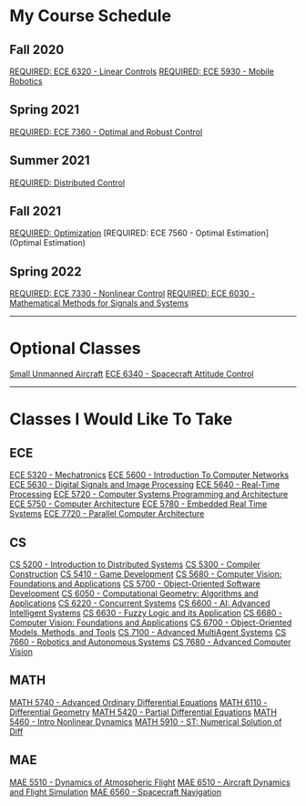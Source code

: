 # My Course Schedule

## Fall 2020
[REQUIRED: ECE 6320 - Linear Controls](ece6320)
[REQUIRED: ECE 5930 - Mobile Robotics](ece5930)

## Spring 2021 
[REQUIRED: ECE 7360 - Optimal and Robust Control](ece7360)

## Summer 2021
[REQUIRED: Distributed Control]()

## Fall 2021
[REQUIRED: Optimization]()
[REQUIRED: ECE 7560 - Optimal Estimation](Optimal Estimation)

## Spring 2022
[REQUIRED: ECE 7330 - Nonlinear Control](ece7330)
[REQUIRED: ECE 6030 - Mathematical Methods for Signals and Systems](ece6030)

---
# Optional Classes
[Small Unmanned Aircraft]()
[ECE 6340 - Spacecraft Attitude Control](ece6340)

---

# Classes I Would Like To Take

## ECE
[ECE 5320 - Mechatronics](ece5320)
[ECE 5600 - Introduction To Computer Networks](ece5600)
[ECE 5630 - Digital Signals and Image Processing](ece5630)
[ECE 5640 - Real-Time Processing](ece5640)
[ECE 5720 - Computer Systems Programming and Architecture](ece5720)
[ECE 5750 - Computer Architecture](ece5750)
[ECE 5780 - Embedded Real Time Systems](ece5780)
[ECE 7720 - Parallel Computer Architecture](ece7720)

## CS
[CS 5200 - Introduction to Distributed Systems](cs5200)
[CS 5300 - Compiler Construction]()
[CS 5410 - Game Development](cs5410)
[CS 5680 - Computer Vision: Foundations and Applications](cs5680)
[CS 5700 - Object-Oriented Software Development](cs5700)
[CS 6050 - Computational Geometry: Algorithms and Applications](cs6050)
[CS 6220 - Concurrent Systems](cs6220)
[CS 6600 - AI: Advanced Intelligent Systems](cs6600)
[CS 6630 - Fuzzy Logic and its Application](cs6630)
[CS 6680 - Computer Vision: Foundations and Applications](cs6680)
[CS 6700 - Object-Oriented Models, Methods, and Tools](cs6700)
[CS 7100 - Advanced MultiAgent Systems](cs7100)
[CS 7660 - Robotics and Autonomous Systems](cs7660)
[CS 7680 - Advanced Computer Vision](cs7680)

## MATH
[MATH 5740 - Advanced Ordinary Differential Equations](math5740)
[MATH 6110 - Differential Geometry](math6110)
[MATH 5420 - Partial Differential Equations](math5420)
[MATH 5460 - Intro Nonlinear Dynamics](math5640)
[MATH 5910 - ST: Numerical Solution of Diff](math5910)

## MAE
[MAE 5510 - Dynamics of Atmospheric Flight](mae5510)
[MAE 6510 - Aircraft Dynamics and Flight Simulation](mae6510)
[MAE 6560 - Spacecraft Navigation](mae6560)
